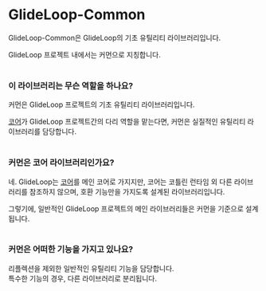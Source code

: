 # GlideLoop-Common

GlideLoop-Common은 GlideLoop의 기초 유틸리티 라이브러리입니다.

GlideLoop 프로젝트 내에서는 커먼으로 지칭합니다.<br><br>

### 이 라이브러리는 무슨 역할을 하나요?
커먼은 GlideLoop 프로젝트의 기초 유틸리티 라이브러리입니다.

[코어](https://github.com/GlideLoop/GlideLoop-Core)가 GlideLoop 프로젝트간의 다리 역할을 맡는다면, 커먼은 실질적인 유틸리티 라이브러리를 담당합니다.<br><br>

### 커먼은 코어 라이브러리인가요?
네.
GlideLoop는 [코어](https://github.com/GlideLoop/GlideLoop-Core)를 메인 코어로 가지지만, 코어는 코틀린 런타임 외 다른 라이브러리를 참조하지 않으며, 호환 기능만을 가지도록 설계된 라이브러리입니다.

그렇기에, 일반적인 GlideLoop 프로젝트의 메인 라이브러리들은 커먼을 기준으로 설계됩니다.<br><br>

### 커먼은 어떠한 기능을 가지고 있나요?
리플렉션을 제외한 일반적인 유틸리티 기능을 담당합니다.<br>
특수한 기능의 경우, 다른 라이브러리로 분리됩니다.

